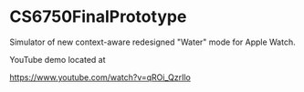 # CS6750FinalPrototype

Simulator of new context-aware redesigned "Water" mode for Apple Watch.

YouTube demo located at

https://www.youtube.com/watch?v=qROi_QzrIlo
